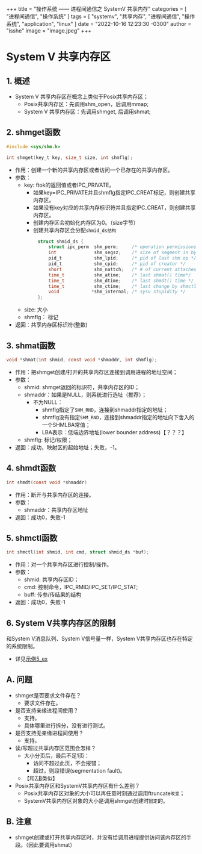 +++
title = "操作系统 —— 进程间通信之 SystemV 共享内存"
categories = [ "进程间通信", "操作系统" ]
tags = [ "systemv", "共享内存", "进程间通信", "操作系统", "application", "linux" ]
date = "2022-10-16 12:23:30 -0300"
author = "isshe"
image = "image.jpeg"
+++


# System V 共享内存区


## 1. 概述
* System V 共享内存区在概念上类似于Posix共享内存区；
    * Posix共享内存区：先调用shm_open，后调用mmap;
    * System V 共享内存区：先调用shmget, 后调用shmat;

## 2. shmget函数
```c
#include <sys/shm.h>

int shmget(key_t key, size_t size, int shmflg);
```
* 作用：创建一个新的共享内存区或者访问一个已存在的共享内存区。
* 参数：
    * key: ftok的返回值或者IPC_PRIVATE。
        * 如果key=IPC_PRIVATE并且shmflg指定IPC_CREAT标记，则创建共享内存区。
        * 如果没有key对应的共享内存标识符并且指定IPC_CREAT，则创建共享内存区。
        * 创建内存区会初始化内存区为0。（size字节）
        * 创建共享内存区会分配`shmid_ds结构`
        ```c
             struct shmid_ds {
                 struct ipc_perm  shm_perm;     /* operation permissions */
                 int              shm_segsz;    /* size of segment in bytes */
                 pid_t            shm_lpid;     /* pid of last shm op */
                 pid_t            shm_cpid;     /* pid of creator */
                 short            shm_nattch;   /* # of current attaches */
                 time_t           shm_atime;    /* last shmat() time*/
                 time_t           shm_dtime;    /* last shmdt() time */
                 time_t           shm_ctime;    /* last change by shmctl() */
                 void            *shm_internal; /* sysv stupidity */
             };
        ```
    * size: 大小
    * shmflg： 标记
* 返回：共享内存区标识符(整数)

## 3. shmat函数
```c
void *shmat(int shmid, const void *shmaddr, int shmflg);
```
* 作用：把shmget创建/打开的共享内存区连接到调用进程的地址空间；
* 参数：
    * shmid: shmget返回的标识符，共享内存区的ID；
    * shmaddr：如果是NULL，则系统进行选址（推荐）；
        * 不为NULL：
            * shmflg指定了`SHM_RND`，连接到shmaddr指定的地址；
            * shmflg没有指定`SHM_RND`，连接到shmaddr指定的地址向下舍入的一个SHMLBA常值；
            * LBA表示：低端边界地址(lower bounder address)【？？？】
    * shmflg: 标记/权限；
* 返回：成功，映射区的起始地址；失败，-1。

## 4. shmdt函数
```c
int shmdt(const void *shmaddr)
```
* 作用：断开与共享内存区的连接。
* 参数：
    * shmaddr：共享内存区地址
* 返回：成功0，失败-1

## 5. shmctl函数
```c
int shmctl(int shmid, int cmd, struct shmid_ds *buf);
```
* 作用：对一个共享内存区进行控制/操作。
* 参数：
    * shmid: 共享内存区ID；
    * cmd: 控制命令，IPC_RMID/IPC_SET/IPC_STAT;
    * buff: 传参/传结果的结构
* 返回：成功0，失败-1

## 6. System V共享内存区的限制
和System V消息队列、System V信号量一样，System V共享内存区也存在特定的系统限制。
* 详见[示例5_ex](Examples/5_ex_svshm_limites.c)

## A. 问题
* shmget是否要求文件存在？
    * 要求文件存在。
* 是否支持亲缘进程间使用？
    * 支持。
    * 具体哪里进行拆分，没有进行测试。
* 是否支持无亲缘进程间使用？
    * 支持。
* 读/写超过共享内存区范围会怎样？
    * 大小分页后，最后不足1页：
        * 访问不超过此页，不会报错；
        * 超过，则段错误(segmentation fault)。
    * 【和[7.B](../7.共享内存区/Readme.md)类似】
* Posix共享内存区和SystemV共享内存区有什么差别？
    * Posix共享内存区对象的大小可以再任意时刻通过调用ftruncate`改变`；
    * SystemV共享内存区对象的大小是调用shmget创建时`固定`的。

## B. 注意
* shmget创建或打开共享内存区时，并没有给调用进程提供访问该内存区的手段。（因此要调用shmat）




